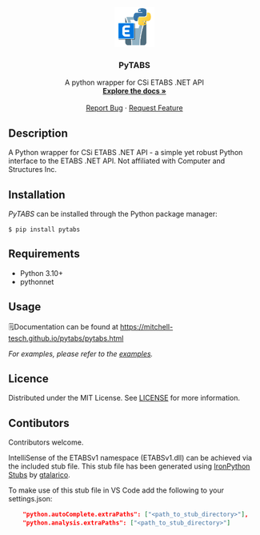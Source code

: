 <!-- PROJECT LOGO -->
<br />
<div align="center">
  <a href="https://github.com/mitchell-tesch/pytabs">
    <img src="images/logo.png" alt="PyTABS logo" width="80" height="80">
  </a>

  <h3 align="center">PyTABS</h3>

  <p align="center">
    A python wrapper for CSi ETABS .NET API
    <br />
    <a href="https://mitchell-tesch.github.io/pytabs/pytabs.html"><strong>Explore the docs »</strong></a>
    <br />
    <br />
    <a href="https://github.com/mitchell-tesch/pytabs/issues">Report Bug</a>
    ·
    <a href="https://github.com/mitchell-tesch/pytabs/issues">Request Feature</a>
  </p>
</div>


## Description
A Python wrapper for CSi ETABS .NET API - a simple yet robust Python interface to the ETABS .NET API. Not affiliated with Computer and Structures Inc.


## Installation
*PyTABS* can be installed through the Python package manager:
```
$ pip install pytabs
```


## Requirements
 - Python 3.10+
 - pythonnet


## Usage
🗒️Documentation can be found at https://mitchell-tesch.github.io/pytabs/pytabs.html

_For examples, please refer to the [examples](./examples/)._


## Licence
Distributed under the MIT License. See [LICENSE](LICENSE) for more information.


## Contibutors
Contributors welcome.

IntelliSense of the ETABSv1 namespace (ETABSv1.dll) can be achieved via the included stub file. This stub file has been generated using [IronPython Stubs](https://github.com/gtalarico/ironpython-stubs) by [gtalarico](https://github.com/gtalarico).

To make use of this stub file in VS Code add the following to your settings.json:
```json
    "python.autoComplete.extraPaths": ["<path_to_stub_directory>"],
    "python.analysis.extraPaths": ["<path_to_stub_directory>"]
```